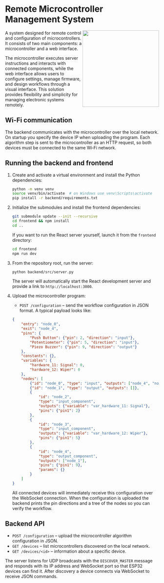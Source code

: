 # Remote Microcontroller Management System
<img src="https://github.com/user-attachments/assets/8d5e995b-b206-477a-bcdd-f1b7938c5cc6" width="250px" align="right">

A system designed for remote control and configuration of microcontrollers. It consists of two main components: a microcontroller and a web interface. 

The microcontroller executes server instructions and interacts with connected components, while the web interface allows users to configure settings, manage firmware, and design workflows through a visual interface. This solution provides flexibility and simplicity for managing electronic systems remotely.

## Wi-Fi communication

The backend communicates with the microcontroller over the local network. On startup you specify the device IP when uploading the program. Each algorithm step is sent to the microcontroller as an HTTP request, so both devices must be connected to the same Wi‑Fi network.

## Running the backend and frontend

1. Create and activate a virtual environment and install the Python dependencies:
   ```bash
   python -m venv venv
   source venv/bin/activate  # on Windows use venv\Scripts\activate
   pip install -r backend/requirements.txt
   ```
2. Initialize the submodules and install the frontend dependencies:
   ```bash
   git submodule update --init --recursive
   cd frontend && npm install
   cd ..
   ```
   If you want to run the React server yourself, launch it from the `frontend`
   directory:
   ```bash
   cd frontend
   npm run dev
   ```
3. From the repository root, run the server:
   ```bash
   python backend/src/server.py
   ```
   The server will automatically start the React development server and provide a link to `http://localhost:3000`.

4. Upload the microcontroller program:
   - `POST /configuration` – send the workflow configuration in JSON format. A typical payload looks like:
   ```json
   {
       "entry": "node_0",
       "exit": "node_4",
       "pins": {
           "Push Button": {"pin": 2, "direction": "input"},
           "Potentiometer": {"pin": 5, "direction": "input"},
           "Piezo Buzzer": {"pin": 9, "direction": "output"}
       },
       "constants": {},
       "variables": {
           "hardware_11: Signal": 0,
           "hardware_12: Wiper": 0
       },
       "nodes": [
           {"id": "node_0", "type": "input", "outputs": ["node_4", "node_2", "node_3"]},
           {"id": "node_1", "type": "output", "outputs": []},
           {
               "id": "node_2",
               "type": "input_component",
               "outputs": {"variable": "var_hardware_11: Signal"},
               "pins": {"pin1": 2}
           },
           {
               "id": "node_3",
               "type": "input_component",
               "outputs": {"variable": "var_hardware_12: Wiper"},
               "pins": {"pin1": 5}
           },
           {
               "id": "node_4",
               "type": "output_component",
               "outputs": ["node_1"],
               "pins": {"pin1": 9},
               "params": {}
           }
       ]
   }
   ```
   All connected devices will immediately receive this configuration over the WebSocket connection.
   When the configuration is uploaded the backend prints the pin directions and a
   tree of the nodes so you can verify the workflow.


## Backend API

- `POST /configuration` – upload the microcontroller algorithm configuration in JSON.
- `GET /devices` – list microcontrollers discovered on the local network.
- `GET /devices/<id>` – information about a specific device.

The server listens for UDP broadcasts with the `DISCOVER_MASTER` message and
responds with its IP address and WebSocket port so that ESP32 devices can find
it. After discovery a device connects via WebSocket to receive JSON commands.
